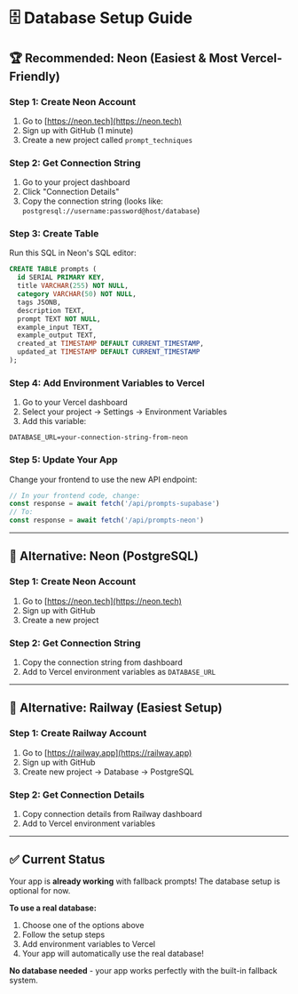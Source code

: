 # 🗄️ Database Setup Guide

## 🏆 **Recommended: Neon** (Easiest & Most Vercel-Friendly)

### Step 1: Create Neon Account
1. Go to [https://neon.tech](https://neon.tech)
2. Sign up with GitHub (1 minute)
3. Create a new project called `prompt_techniques`

### Step 2: Get Connection String
1. Go to your project dashboard
2. Click "Connection Details"
3. Copy the connection string (looks like: `postgresql://username:password@host/database`)

### Step 3: Create Table
Run this SQL in Neon's SQL editor:

```sql
CREATE TABLE prompts (
  id SERIAL PRIMARY KEY,
  title VARCHAR(255) NOT NULL,
  category VARCHAR(50) NOT NULL,
  tags JSONB,
  description TEXT,
  prompt TEXT NOT NULL,
  example_input TEXT,
  example_output TEXT,
  created_at TIMESTAMP DEFAULT CURRENT_TIMESTAMP,
  updated_at TIMESTAMP DEFAULT CURRENT_TIMESTAMP
);
```

### Step 4: Add Environment Variables to Vercel
1. Go to your Vercel dashboard
2. Select your project → Settings → Environment Variables
3. Add this variable:

```
DATABASE_URL=your-connection-string-from-neon
```

### Step 5: Update Your App
Change your frontend to use the new API endpoint:

```javascript
// In your frontend code, change:
const response = await fetch('/api/prompts-supabase')
// To:
const response = await fetch('/api/prompts-neon')
```

---

## 🚀 **Alternative: Neon** (PostgreSQL)

### Step 1: Create Neon Account
1. Go to [https://neon.tech](https://neon.tech)
2. Sign up with GitHub
3. Create a new project

### Step 2: Get Connection String
1. Copy the connection string from dashboard
2. Add to Vercel environment variables as `DATABASE_URL`

---

## 🎯 **Alternative: Railway** (Easiest Setup)

### Step 1: Create Railway Account
1. Go to [https://railway.app](https://railway.app)
2. Sign up with GitHub
3. Create new project → Database → PostgreSQL

### Step 2: Get Connection Details
1. Copy connection details from Railway dashboard
2. Add to Vercel environment variables

---

## ✅ **Current Status**

Your app is **already working** with fallback prompts! The database setup is optional for now.

**To use a real database:**
1. Choose one of the options above
2. Follow the setup steps
3. Add environment variables to Vercel
4. Your app will automatically use the real database!

**No database needed** - your app works perfectly with the built-in fallback system.

